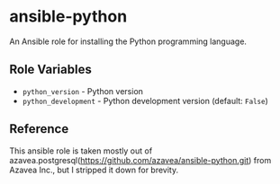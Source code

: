 # ansible-python

An Ansible role for installing the Python programming language.

## Role Variables

- `python_version` - Python version
- `python_development` - Python development version (default: `False`)

## Reference

This ansible role is taken mostly out of azavea.postgresql(https://github.com/azavea/ansible-python.git) from Azavea Inc., but I stripped it down for brevity.

